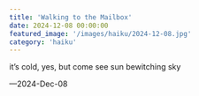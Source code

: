 ```yaml
---
title: 'Walking to the Mailbox'
date: 2024-12-08 00:00:00
featured_image: '/images/haiku/2024-12-08.jpg'
category: 'haiku'
---
```

it’s cold, yes, but come see sun bewitching sky

—2024-Dec-08